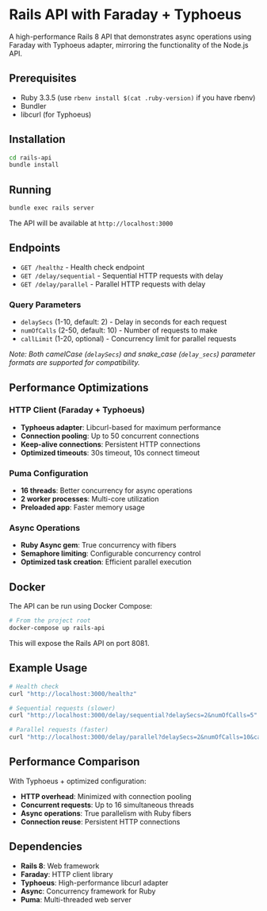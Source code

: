 # Rails API with Faraday + Typhoeus

A high-performance Rails 8 API that demonstrates async operations using Faraday with Typhoeus adapter, mirroring the functionality of the Node.js API.

## Prerequisites

- Ruby 3.3.5 (use `rbenv install $(cat .ruby-version)` if you have rbenv)
- Bundler
- libcurl (for Typhoeus)

## Installation

```bash
cd rails-api
bundle install
```

## Running

```bash
bundle exec rails server
```

The API will be available at `http://localhost:3000`

## Endpoints

- `GET /healthz` - Health check endpoint
- `GET /delay/sequential` - Sequential HTTP requests with delay
- `GET /delay/parallel` - Parallel HTTP requests with delay

### Query Parameters

- `delaySecs` (1-10, default: 2) - Delay in seconds for each request
- `numOfCalls` (2-50, default: 10) - Number of requests to make  
- `callLimit` (1-20, optional) - Concurrency limit for parallel requests

*Note: Both camelCase (`delaySecs`) and snake_case (`delay_secs`) parameter formats are supported for compatibility.*

## Performance Optimizations

### HTTP Client (Faraday + Typhoeus)
- **Typhoeus adapter**: Libcurl-based for maximum performance
- **Connection pooling**: Up to 50 concurrent connections
- **Keep-alive connections**: Persistent HTTP connections
- **Optimized timeouts**: 30s timeout, 10s connect timeout

### Puma Configuration
- **16 threads**: Better concurrency for async operations
- **2 worker processes**: Multi-core utilization
- **Preloaded app**: Faster memory usage

### Async Operations
- **Ruby Async gem**: True concurrency with fibers
- **Semaphore limiting**: Configurable concurrency control
- **Optimized task creation**: Efficient parallel execution

## Docker

The API can be run using Docker Compose:

```bash
# From the project root
docker-compose up rails-api
```

This will expose the Rails API on port 8081.

## Example Usage

```bash
# Health check
curl "http://localhost:3000/healthz"

# Sequential requests (slower)
curl "http://localhost:3000/delay/sequential?delaySecs=2&numOfCalls=5"

# Parallel requests (faster)
curl "http://localhost:3000/delay/parallel?delaySecs=2&numOfCalls=10&callLimit=5"
```

## Performance Comparison

With Typhoeus + optimized configuration:
- **HTTP overhead**: Minimized with connection pooling
- **Concurrent requests**: Up to 16 simultaneous threads
- **Async operations**: True parallelism with Ruby fibers
- **Connection reuse**: Persistent HTTP connections

## Dependencies

- **Rails 8**: Web framework
- **Faraday**: HTTP client library  
- **Typhoeus**: High-performance libcurl adapter
- **Async**: Concurrency framework for Ruby
- **Puma**: Multi-threaded web server
